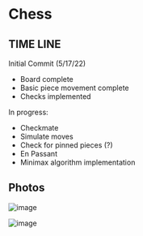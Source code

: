 # Chess

TIME LINE
---------

Initial Commit (5/17/22)
- Board complete
- Basic piece movement complete
- Checks implemented

In progress: 
- Checkmate
- Simulate moves
- Check for pinned pieces (?)
- En Passant
- Minimax algorithm implementation


Photos
--------

![image](https://user-images.githubusercontent.com/103169500/174170411-b7b69f09-9642-44a7-809d-6b1282a8a7ba.png)

![image](https://user-images.githubusercontent.com/103169500/174170496-730baee7-0885-4e7e-bdba-c2d4eef2bdaf.png)
